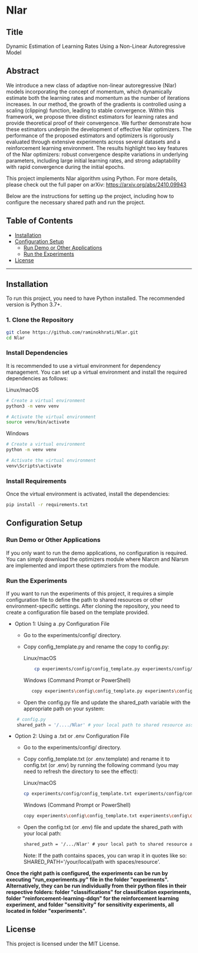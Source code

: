 # Nlar

## Title

Dynamic Estimation of Learning Rates Using a Non-Linear Autoregressive Model

## Abstract

We introduce a new class of adaptive non-linear autoregressive (Nlar) models incorporating the concept of momentum, which dynamically estimate both the learning rates and momentum as the number of iterations increases. In our method, the growth of the gradients is controlled using a scaling (clipping) function, leading to stable convergence. Within this framework, we propose three distinct estimators for learning rates and provide theoretical proof of their convergence. We further demonstrate how these estimators underpin the development of effective Nlar optimizers. The performance of the proposed estimators and optimizers is rigorously evaluated through extensive experiments across several datasets and a reinforcement learning environment. The results highlight two key features of the Nlar optimizers: robust convergence despite variations in underlying parameters, including large initial learning rates, and strong adaptability with rapid convergence during the initial epochs.

This project implements Nlar algorithm using Python. For more details, please check out the full paper on arXiv: https://arxiv.org/abs/2410.09943

Below are the instructions for setting up the project, including how to configure the necessary shared path and run the project.

## Table of Contents

- [Installation](#installation)
- [Configuration Setup](#configuration-setup)
  - [Run Demo or Other Applications](#run-demo-or-other-applications)
  - [Run the Experiments](#run-the-experiments)
- [License](#license)

---

## Installation

To run this project, you need to have Python installed. The recommended version is Python 3.7+.

### 1. Clone the Repository

```bash
git clone https://github.com/raminokhrati/Nlar.git
cd Nlar
```

### Install Dependencies
It is recommended to use a virtual environment for dependency management. You can set up a virtual environment and install the required dependencies as follows:

Linux/macOS
```bash
# Create a virtual environment
python3 -m venv venv

# Activate the virtual environment
source venv/bin/activate
```

Windows
```bash
# Create a virtual environment
python -m venv venv

# Activate the virtual environment
venv\Scripts\activate
```

### Install Requirements
Once the virtual environment is activated, install the dependencies:

```bash
pip install -r requirements.txt
```

## Configuration Setup

### Run Demo or Other Applications

If you only want to run the demo applications, no configuration is required. You can simply
download the optimizers module where Nlarcm and Nlarsm are implemented and import these optimziers from the module.

### Run the Experiments

If you want to run the experiments of this project, it requires a simple configuration file to define the path to 
shared resources or other environment-specific settings. After cloning the repository, 
you need to create a configuration file based on the template provided.

- Option 1: Using a .py Configuration File
    - Go to the experiments/config/ directory.
    - Copy config_template.py and rename the copy to config.py:

        Linux/macOS
        ``` bash
            cp experiments/config/config_template.py experiments/config/config.py
        ```

        Windows (Command Prompt or PowerShell)
        ```bash
           copy experiments\config\config_template.py experiments\config\config.py
        ```
    - Open the config.py file and update the shared_path variable with the appropriate path on your system:
``` python
    # config.py
    shared_path = '/..../Nlar' # your local path to shared resource assuming that the project is saved in a folder named Nlar
```

- Option 2: Using a .txt or .env Configuration File
    - Go to the experiments/config/ directory.
    - Copy config_template.txt (or .env.template) and rename it to config.txt (or .env) by running the following command (you may need to refresh the directory to see the effect):

        Linux/macOS
        ```bash
        cp experiments/config/config_template.txt experiments/config/config.txt
        ```

        Windows (Command Prompt or PowerShell)
        ```bash
        copy experiments\config\config_template.txt experiments\config\config.txt
        ```
    - Open the config.txt (or .env) file and update the shared_path with your local path:
        ``` txt
        shared_path = '/.../Nlar' # your local path to shared resource assuming that the project is saved in a folder named Nlar
        ```

        Note: If the path contains spaces, you can wrap it in quotes like so:
        SHARED_PATH='/your/local/path with spaces/resource'.

**Once the right path is configured, the experiments can be run by executing "run_experiments.py" file in the folder "experiments".
Alternatively, they can be run individually from their python files in their respective folders:
folder "classifications"
for classification experiments, folder "reinforcement-learning-ddqn" for the reinforcement learning experiment, and folder "sensitivity"
for sensitivity experiments, all located in folder "experiments".**

## License

This project is licensed under the MIT License.
